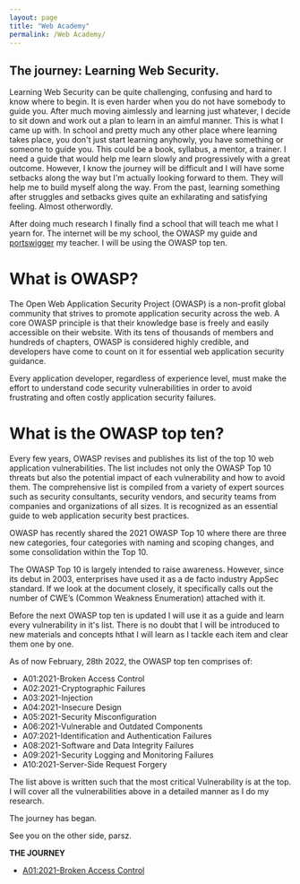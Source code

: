 ```yaml
---
layout: page
title: "Web Academy"
permalink: /Web Academy/
---
```

## The journey: Learning Web Security. 

Learning Web Security can be quite challenging, confusing and hard to know where to begin. It is even harder when you do not have somebody to guide you. After much moving aimlessly and learning just whatever, I decide to sit down and work out a plan to learn in an aimful manner. 
This is what I came up with. In school and pretty much any other place where learning takes place, you don't just start learning anyhowly, you have something or someone to guide you. This could be a book, syllabus, a mentor, a trainer.
I need a guide that would help me learn slowly and progressively with a great outcome. However, I know the journey will be difficult and I will have some setbacks along the way but I'm actually looking forward to them. 
They will help me to build myself along the way. From the past, learning something after struggles and setbacks gives quite an exhilarating and satisfying feeling. Almost otherwordly.

After doing much research I finally find a school that will teach me what I yearn for. The internet will be my school, the OWASP my guide and [portswigger](https://portswigger.net/) my teacher. I will be using the OWASP top ten.

# What is OWASP?

The Open Web Application Security Project (OWASP) is a non-profit global community that strives to promote application security across the web. A core OWASP principle is that their knowledge base is freely and easily accessible on their website. With its tens of thousands of members and hundreds of chapters, OWASP is considered highly credible, and developers have come to count on it for essential web application security guidance.

Every application developer, regardless of experience level, must make the effort to understand code security vulnerabilities in order to avoid frustrating and often costly application security failures.

# What is the OWASP top ten?

Every few years, OWASP revises and publishes its list of the top 10 web application vulnerabilities. The list includes not only the OWASP Top 10 threats but also the potential impact of each vulnerability and how to avoid them. The comprehensive list is compiled from a variety of expert sources such as security consultants, security vendors, and security teams from companies and organizations of all sizes. It is recognized as an essential guide to web application security best practices.

OWASP has recently shared the 2021 OWASP Top 10 where there are three new categories, four categories with naming and scoping changes, and some consolidation within the Top 10.

The OWASP Top 10 is largely intended to raise awareness. However, since its debut in 2003, enterprises have used it as a de facto industry AppSec standard. If we look at the document closely, it specifically calls out the number of CWE’s (Common Weakness Enumeration) attached with it.


Before the next OWASP top ten is updated I will use it as a guide and learn every vulnerability in it's list. There is no doubt that I will be introduced to new materials and concepts hthat I will learn as I tackle each item and clear them one by one.

As of now February, 28th 2022, the OWASP top ten comprises of:

* A01:2021-Broken Access Control
* A02:2021-Cryptographic Failures
* A03:2021-Injection
* A04:2021-Insecure Design
* A05:2021-Security Misconfiguration
* A06:2021-Vulnerable and Outdated Components
* A07:2021-Identification and Authentication Failures
* A08:2021-Software and Data Integrity Failures
* A09:2021-Security Logging and Monitoring Failures
* A10:2021-Server-Side Request Forgery

The list above is written such that the most critical Vulnerability is at the top.
I will cover all the vulnerabilities above in a detailed manner as I do my research.

The journey has began.

See you on the other side,
parsz.

**THE JOURNEY**
* [A01:2021-Broken Access Control](http://p4rsz.me/2022/02/28/A01-2021-Broken-Access-Control.html)
